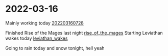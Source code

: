 # 2022-03-16
Mainly working today [202203160728](202203160728.md)

Finished Rise of the Mages last night [rise_of_the_mages](rise_of_the_mages.md)
Starting Leviathan wakes today [leviathan_wakes](leviathan_wakes.md)

Going to rain today and snow tonight, hell yeah